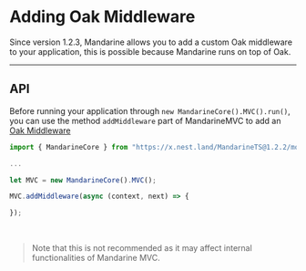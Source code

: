 # Adding Oak Middleware
Since version 1.2.3, Mandarine allows you to add a custom Oak middleware to your application, this is possible because Mandarine runs on top of Oak.

----

## API
Before running your application through `new MandarineCore().MVC().run()`, you can use the method `addMiddleware` part of MandarineMVC to add an [Oak Middleware](https://github.com/oakserver/oak#application-middleware-and-context)

```typescript
import { MandarineCore } from "https://x.nest.land/MandarineTS@1.2.2/mod.ts";

... 

let MVC = new MandarineCore().MVC();

MVC.addMiddleware(async (context, next) => {

});
```

&nbsp;

> Note that this is not recommended as it may affect internal functionalities of Mandarine MVC. 




